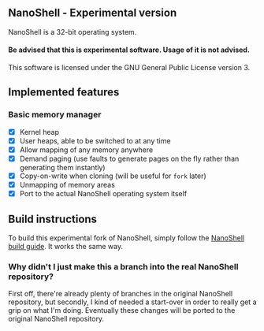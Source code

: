 ## NanoShell - Experimental version
NanoShell is a 32-bit operating system.

#### Be advised that this is experimental software. Usage of it is not advised.

This software is licensed under the GNU General Public License version 3.

## Implemented features

### Basic memory manager

- [x] Kernel heap
- [x] User heaps, able to be switched to at any time
- [x] Allow mapping of any memory anywhere 
- [x] Demand paging (use faults to generate pages on the fly rather than generating them instantly)
- [x] Copy-on-write when cloning (will be useful for `fork` later)
- [x] Unmapping of memory areas
- [x] Port to the actual NanoShell operating system itself

## Build instructions

To build this experimental fork of NanoShell, simply follow the [NanoShell build guide](https://github.com/iProgramMC/NanoShellOS/blob/master/readme.md). It works the same way.

### Why didn't I just make this a branch into the real NanoShell repository?
First off, there're already plenty of branches in the original NanoShell repository, but secondly, I kind of needed a start-over in order to really get a
grip on what I'm doing. Eventually these changes will be ported to the original NanoShell repository.
